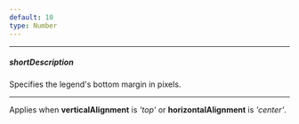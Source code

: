 ```yaml
---
default: 10
type: Number
---
```

---
##### shortDescription
Specifies the legend's bottom margin in pixels.

---
Applies when **verticalAlignment** is *'top'* or **horizontalAlignment** is *'center'*.